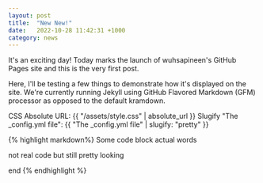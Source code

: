 ```yaml
---
layout: post
title:  "New New!"
date:   2022-10-28 11:42:31 +1000
category: news
---
```

It's an exciting day! Today marks the launch of wuhsapineen's GitHub Pages site and this is the very first post.

Here, I'll be testing a few things to demonstrate how it's displayed on the site. We're currently running Jekyll using GitHub Flavored Markdown (GFM) processor as opposed to the default kramdown.

CSS Absolute URL: {{ "/assets/style.css" | absolute_url }}
Slugify "The _config.yml file": {{ "The _config.yml file" | slugify: "pretty" }}

{% highlight markdown%}
Some code block
actual words

not real code
    but still pretty
    looking

end
{% endhighlight %}